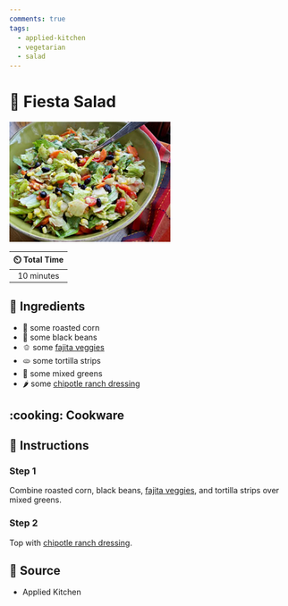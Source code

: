 ```yaml
---
comments: true
tags:
  - applied-kitchen
  - vegetarian
  - salad
---
```

# :green_salad: Fiesta Salad

![Fiesta Salad](../assets/images/fiesta-salad.jpg)

| :timer_clock: Total Time |
|:-----------------------: |
| 10 minutes |

## :salt: Ingredients

- :corn: some roasted corn
- :canned_food: some black beans
- :bell_pepper: some [fajita veggies][1]
- :flatbread: some tortilla strips
- :leafy_green: some mixed greens
- :hot_pepper: some [chipotle ranch dressing][2]

## :cooking: Cookware

## :pencil: Instructions

### Step 1

Combine roasted corn, black beans, [fajita veggies][1], and tortilla strips over mixed greens.

### Step 2

Top with [chipotle ranch dressing][2].

## :link: Source

- Applied Kitchen

[1]: <../ingredients/fajita-veggies.md>
[2]: <../sauces-and-dressings/chipotle-ranch-dressing.md>

